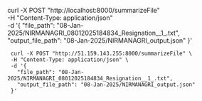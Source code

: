 curl -X POST "http://localhost:8000/summarizeFile" \
     -H "Content-Type: application/json" \
     -d '{
       "file_path": "08-Jan-2025/NIRMANAGRI_08012025184834_Resignation__1_.txt",
       "output_file_path": "08-Jan-2025/NIRMANAGRI_output.json"
     }'



     curl -X POST "http://51.159.143.255:8000/summarizeFile" \
     -H "Content-Type: application/json" \
     -d '{
       "file_path": "08-Jan-2025/NIRMANAGRI_08012025184834_Resignation__1_.txt",
       "output_file_path": "08-Jan-2025/NIRMANAGRI_output.json"
     }'